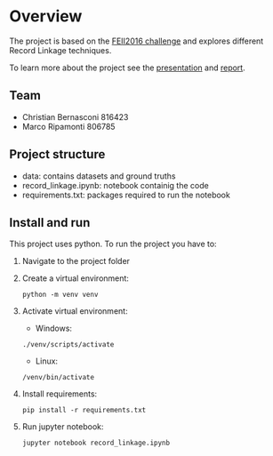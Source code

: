 # Overview
The project is based on the [FEII2016 challenge](https://ir.nist.gov/feiii/2016-challenge.html) and explores different Record Linkage techniques.

To learn more about the project see the [presentation](Presentation.pdf) and [report](Report.pdf).

## Team
- Christian Bernasconi 816423
- Marco Ripamonti 806785

## Project structure
- data: contains datasets and ground truths
- record_linkage.ipynb: notebook containig the code
- requirements.txt: packages required to run the notebook


## Install and run
This project uses python. To run the project you have to:
1. Navigate to the project folder
2. Create a virtual environment:

    `python -m venv venv`

3. Activate virtual environment:
    - Windows: 

    `./venv/scripts/activate`

    - Linux: 

    `/venv/bin/activate`

4. Install requirements:

    `pip install -r requirements.txt`

5. Run jupyter notebook:

    `jupyter notebook record_linkage.ipynb`

